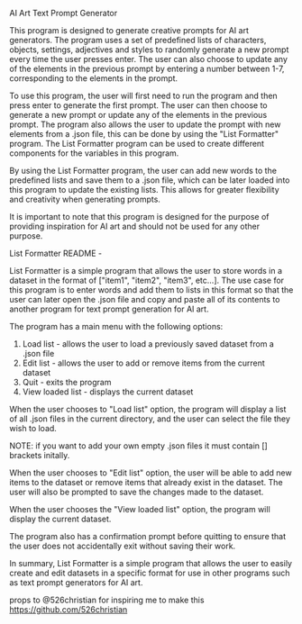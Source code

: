 AI Art Text Prompt Generator

This program is designed to generate creative prompts for AI art generators. The program uses 
a set of predefined lists of characters, objects, settings, adjectives and styles to randomly 
generate a new prompt every time the user presses enter. The user can also choose to update 
any of the elements in the previous prompt by entering a number between 1-7, corresponding to 
the elements in the prompt.

To use this program, the user will first need to run the program and then press enter to 
generate the first prompt. The user can then choose to generate a new prompt or update any of 
the elements in the previous prompt. The program also allows the user to update the prompt 
with new elements from a .json file, this can be done by using the "List Formatter" program. 
The List Formatter program can be used to create different components for the variables in 
this program.

By using the List Formatter program, the user can add new words to the predefined lists and 
save them to a .json file, which can be later loaded into this program to update the existing 
lists. This allows for greater flexibility and creativity when generating prompts.

It is important to note that this program is designed for the purpose of providing inspiration 
for AI art and should not be used for any other purpose.

List Formatter README - 

List Formatter is a simple program that allows the user to store words in a dataset in the format 
of ["item1", "item2", "item3", etc...]. The use case for this program is to enter words and add 
them to lists in this format so that the user can later open the .json file and copy and paste 
all of its contents to another program for text prompt generation for AI art.

The program has a main menu with the following options:

1. Load list - allows the user to load a previously saved dataset from a .json file
2. Edit list - allows the user to add or remove items from the current dataset
3. Quit - exits the program
4. View loaded list - displays the current dataset

When the user chooses to "Load list" option, the program will display a list of all .json files 
in the current directory, and the user can select the file they wish to load.

NOTE: if you want to add your own empty .json files it must contain [] brackets initally.

When the user chooses to "Edit list" option, the user will be able to add new items to the 
dataset or remove items that already exist in the dataset. The user will also be prompted 
to save the changes made to the dataset.

When the user chooses the "View loaded list" option, the program will display the current 
dataset.

The program also has a confirmation prompt before quitting to ensure that the user does not 
accidentally exit without saving their work.

In summary, List Formatter is a simple program that allows the user to easily create and 
edit datasets in a specific format for use in other programs such as text prompt generators 
for AI art.

props to @526christian for inspiring me to make this
https://github.com/526christian 

